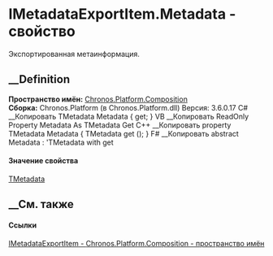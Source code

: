 # IMetadataExportItem<TMetadata>.Metadata - свойство
Экспортированная метаинформация.
##  __Definition
 **Пространство имён:**
[Chronos.Platform.Composition](N_Chronos_Platform_Composition.htm)  
 **Сборка:** Chronos.Platform (в Chronos.Platform.dll) Версия: 3.6.0.17
C# __Копировать
    TMetadata Metadata { get; }
VB __Копировать
     ReadOnly Property Metadata As TMetadata
    	Get
C++ __Копировать
    property TMetadata Metadata {
    	TMetadata get ();
    }
F# __Копировать
     abstract Metadata : 'TMetadata with get
#### Значение свойства
[TMetadata](T_Chronos_Platform_Composition_IMetadataExportItem_1.htm)
##  __См. также
#### Ссылки
[IMetadataExportItem<TMetadata> \-
](T_Chronos_Platform_Composition_IMetadataExportItem_1.htm)
[Chronos.Platform.Composition - пространство
имён](N_Chronos_Platform_Composition.htm)
